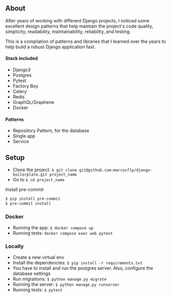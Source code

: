 ## About

After years of working with different Django projects, I noticed some excellent design patterns that help maintain the project's code quality, simplicity, readability, maintainability, reliability, and testing.

This is a compilation of patterns and libraries that I learned over the years to help build a robust Django application fast.

#### Stack included

- Django3
- Postgres
- Pytest
- Factory Boy
- Celery
- Redis
- GraphQL/Graphene
- Docker

#### Patterns

- Repository Pattern, for the database
- Single app
- Service


## Setup

- Clone the project: `$ git clone git@github.com:marcosflp/django-boilerplate.git project_name`
- Go to `$ cd project_name`

Install pre-commit
```sh
$ pip install pre-commit
$ pre-commit install
```


### Docker

- Running the app: `$ docker compose up`
- Running tests: `docker compose exec web pytest`

### Locally

- Create a new virtual env
- Install the dependencies: `$ pip install -r requirements.txt`
- You have to install and run the postgres server. Also, configure the database settings 
- Run migrations: `$ python manage.py migrate`
- Running the server: `$ python manage.py runserver`
- Running tests: `$ pytest`
